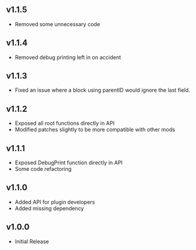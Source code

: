 ## v1.1.5

- Removed some unnecessary code

## v1.1.4

- Removed debug printing left in on accident

## v1.1.3

- Fixed an issue where a block using parentID would ignore the last field.

## v1.1.2

- Exposed all root functions directly in API
- Modified patches slightly to be more compatible with other mods

## v1.1.1

- Exposed DebugPrint function directly in API
- Some code refactoring

## v1.1.0

- Added API for plugin developers
- Added missing dependency

## v1.0.0

- Initial Release